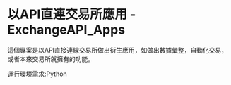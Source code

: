 # 以API直連交易所應用 - ExchangeAPI_Apps

這個專案是以API直接連線交易所做出衍生應用，如做出數據彙整，自動化交易，或者本來交易所就擁有的功能。

運行環境需求:Python

